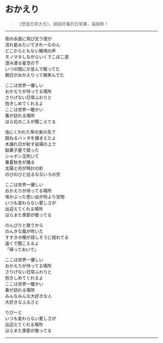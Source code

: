 # おかえり

> 《悠哉日常大王》，超级好看的日常番，喵帕斯！

---

<div class='lyrics'>

<p>
夜の水面に飛び交う蛍が</br>
流れ星みたいできれーなのん</br>
どこからともない雉鳩の声</br>
モノマネしながらいくでこぼこ道</br>
澄み渡る星空の下</br>
いつの間にか並んで眠ってた</br>
朝日がおかえりって微笑んでた</br>
</p>

<p>
ここは世界一優しい</br>
おかえりが待ってる場所</br>
さりげない日常ふわりと</br>
抱きしめてくれるよ</br>
ここは世界一暖かい</br>
春が訪れる場所</br>
ほら花のこえが聞こえてる</br>
</p>

<p>
虫にくわれた草の実の先で</br>
跳ねるバッタを捕まえたよ</br>
木漏れ日が射す岩場の上で</br>
駄菓子屋で買った</br>
シャボン玉吹いて</br>
春夏秋冬が踊る</br>
太陽と月が時計の針</br>
のびのびと巡るなないろの空</br>
</p>

<p>
ここは世界一優しい</br>
おかえりが待ってる場所</br>
埃かぶった思い出が何より宝物</br>
いつも変わらない愛しさが</br>
出迎えてくれる場所</br>
ほらまた季節が歌ってる</br>
</p>

<p>
のんびりと歌うから</br>
のんきな風が吹いた</br>
すすきの穂が寂しそうに揺れてる</br>
遠くで聞こえるよ</br>
「帰っておいで」</br>
</p>

<p>
ここは世界一優しい</br>
おかえりが待ってる場所</br>
さりげない日常ふわりと</br>
抱きしめてくれるよ</br>
ここは世界一暖かい</br>
春が訪れる場所</br>
みんなみんな大好きな人</br>
大好きなふるさと</br>
</p>

<p>
りぴーと</br>
いつも変わらない愛しさが</br>
出迎えてくれる場所</br>
ほらまた季節が歌ってる</br>
<p>

</div>

---